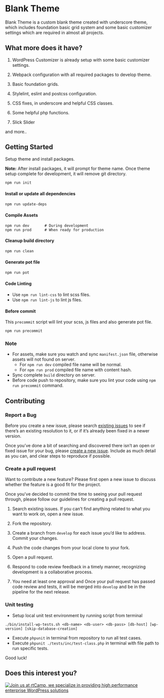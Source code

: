Blank Theme
===

Blank Theme is a custom blank theme created with underscore theme, which includes foundation basic grid system and some basic customizer settings which are required in almost all projects.

What more does it have?
---------------

1) WordPress Customizer is already setup with some basic customizer settings.

2) Webpack configuration with all required packages to develop theme. 

3) Basic foundation grids.

4) Stylelint, eslint and postcss configuration.

5) CSS fixes, in underscore and helpful CSS classes.

6) Some helpful php functions.

7) Slick Slider

and more..

Getting Started
---------------

Setup theme and install packages.

**Note:** After install packages, it will prompt for theme name. Once theme setup complete for development, it will remove git directory.

```bash
npm run init
```

#### Install or update all dependencies
```bash
npm run update-deps
```

#### Compile Assets
```
npm run dev       # During development
npm run prod      # When ready for production
```

#### Cleanup build directory
```bash
npm run clean
```

#### Generate pot file
```bash
npm run pot
```

#### Code Linting
- Use `npm run lint-css` to lint scss files.
- Use `npm run lint-js` to lint js files.

#### Before commit
This `precommit` script will lint your scss, js files and also generate pot file.

```bash
npm run precommit
```

### Note
- For assets, make sure you watch and sync `manifest.json` file, otherwise assets will not found on server.
  - For `npm run dev` compiled file name will be normal.
  - For `npm run prod` compiled file name with content hash.
- Sync complete `build` directory on server. 
- Before code push to repository, make sure you lint your code using `npm run precommit` command.

## Contributing

### Report a Bug

Before you create a new issue, please search [existing issues](https://github.com/rtCamp/blank-theme/issues) to see if there’s an existing resolution to it, or if it’s already been fixed in a newer version.

Once you’ve done a bit of searching and discovered there isn’t an open or fixed issue for your bug, please [create a new issue](https://github.com/rtCamp/blank-theme/issues/new). Include as much detail as you can, and clear steps to reproduce if possible.

### Create a pull request

Want to contribute a new feature? Please first open a new issue to discuss whether the feature is a good fit for the project.

Once you've decided to commit the time to seeing your pull request through, please follow our guidelines for creating a pull request.

1. Search existing issues. If you can’t find anything related to what you want to work on, open a new issue.

1. Fork the repository.

1. Create a branch from `develop` for each issue you’d like to address. Commit your changes.

1. Push the code changes from your local clone to your fork.

1. Open a pull request.

1. Respond to code review feedback in a timely manner, recognizing development is a collaborative process.

1. You need at least one approval and Once your pull request has passed code review and tests, it will be merged into `develop` and be in the pipeline for the next release.

### Unit testing

- Setup local unit test environment by running script from terminal

```./bin/install-wp-tests.sh <db-name> <db-user> <db-pass> [db-host] [wp-version] [skip-database-creation]```
- Execute `phpunit` in terminal from repository to run all test cases.
- Execute `phpunit ./tests/inc/test-class.php` in terminal with file path to run specific tests.


Good luck!

Does this interest you?
---------------
<a href="https://rtcamp.com/"><img src="https://rtcamp.com/wp-content/uploads/2019/04/github-banner@2x.png" alt="Join us at rtCamp, we specialize in providing high performance enterprise WordPress solutions"></a>
